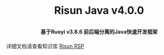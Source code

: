 <h1 align="center" style="margin: 30px 0 30px; font-weight: bold;">Risun Java v4.0.0</h1>
<h4 align="center">基于Ruoyi v3.8.6 前后端分离的Java快速开发框架</h4>

详细文档请查看知识库 <a href="http://116.176.33.76:9103/pages/b0ea1c" target="_blank">Risun RSP</a>

